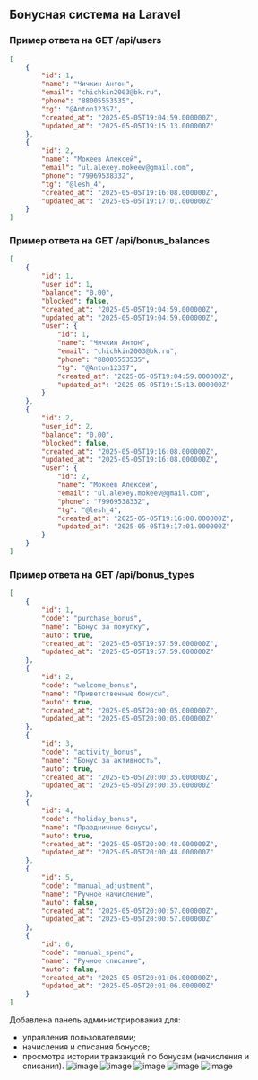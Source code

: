 ## Бонусная система на Laravel
### Пример ответа на GET /api/users

```json
[
    {
        "id": 1,
        "name": "Чичкин Антон",
        "email": "chichkin2003@bk.ru",
        "phone": "88005553535",
        "tg": "@Anton12357",
        "created_at": "2025-05-05T19:04:59.000000Z",
        "updated_at": "2025-05-05T19:15:13.000000Z"
    },
    {
        "id": 2,
        "name": "Мокеев Алексей",
        "email": "ul.alexey.mokeev@gmail.com",
        "phone": "79969538332",
        "tg": "@lesh_4",
        "created_at": "2025-05-05T19:16:08.000000Z",
        "updated_at": "2025-05-05T19:17:01.000000Z"
    }
]
```

### Пример ответа на GET /api/bonus_balances

```json
[
    {
        "id": 1,
        "user_id": 1,
        "balance": "0.00",
        "blocked": false,
        "created_at": "2025-05-05T19:04:59.000000Z",
        "updated_at": "2025-05-05T19:04:59.000000Z",
        "user": {
            "id": 1,
            "name": "Чичкин Антон",
            "email": "chichkin2003@bk.ru",
            "phone": "88005553535",
            "tg": "@Anton12357",
            "created_at": "2025-05-05T19:04:59.000000Z",
            "updated_at": "2025-05-05T19:15:13.000000Z"
        }
    },
    {
        "id": 2,
        "user_id": 2,
        "balance": "0.00",
        "blocked": false,
        "created_at": "2025-05-05T19:16:08.000000Z",
        "updated_at": "2025-05-05T19:16:08.000000Z",
        "user": {
            "id": 2,
            "name": "Мокеев Алексей",
            "email": "ul.alexey.mokeev@gmail.com",
            "phone": "79969538332",
            "tg": "@lesh_4",
            "created_at": "2025-05-05T19:16:08.000000Z",
            "updated_at": "2025-05-05T19:17:01.000000Z"
        }
    }
]
```
### Пример ответа на GET /api/bonus_types

```json
[
    {
        "id": 1,
        "code": "purchase_bonus",
        "name": "Бонус за покупку",
        "auto": true,
        "created_at": "2025-05-05T19:57:59.000000Z",
        "updated_at": "2025-05-05T19:57:59.000000Z"
    },
    {
        "id": 2,
        "code": "welcome_bonus",
        "name": "Приветственные бонусы",
        "auto": true,
        "created_at": "2025-05-05T20:00:05.000000Z",
        "updated_at": "2025-05-05T20:00:05.000000Z"
    },
    {
        "id": 3,
        "code": "activity_bonus",
        "name": "Бонус за активность",
        "auto": true,
        "created_at": "2025-05-05T20:00:35.000000Z",
        "updated_at": "2025-05-05T20:00:35.000000Z"
    },
    {
        "id": 4,
        "code": "holiday_bonus",
        "name": "Праздничные бонусы",
        "auto": true,
        "created_at": "2025-05-05T20:00:48.000000Z",
        "updated_at": "2025-05-05T20:00:48.000000Z"
    },
    {
        "id": 5,
        "code": "manual_adjustment",
        "name": "Ручное начисление",
        "auto": false,
        "created_at": "2025-05-05T20:00:57.000000Z",
        "updated_at": "2025-05-05T20:00:57.000000Z"
    },
    {
        "id": 6,
        "code": "manual_spend",
        "name": "Ручное списание",
        "auto": false,
        "created_at": "2025-05-05T20:01:06.000000Z",
        "updated_at": "2025-05-05T20:01:06.000000Z"
    }
]
```
Добавлена панель администрирования для:
- управления пользователями;
- начисления и списания бонусов;
- просмотра истории транзакций по бонусам (начисления и списания).
![image](https://github.com/user-attachments/assets/a239c402-22d5-4e9c-916c-c557d7db4844)
![image](https://github.com/user-attachments/assets/fcd8deec-7ce0-487e-9c46-193874725bc7)
![image](https://github.com/user-attachments/assets/934e9195-7ab3-459a-bc0a-616fef851277)
![image](https://github.com/user-attachments/assets/5f1cdf75-f03b-4a63-b630-7ad17632a5e8)
![image](https://github.com/user-attachments/assets/7a54fe1e-61d8-4185-aabf-2f012b133beb)





